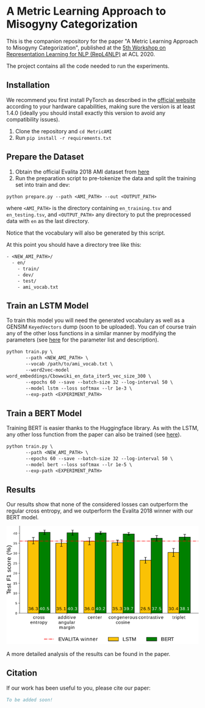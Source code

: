 # A Metric Learning Approach to Misogyny Categorization

This is the companion repository for the paper "A Metric Learning Approach to Misogyny Categorization", published at the [5th Workshop on Representation Learning for NLP (RepL4NLP)](https://sites.google.com/view/repl4nlp2020/home) at ACL 2020.

The project contains all the code needed to run the experiments.

## Installation

We recommend you first install PyTorch as described in the [official website](https://pytorch.org/) according to your hardware capabilities, making sure the version is at least 1.4.0 (ideally you should install exactly this version to avoid any compatibility issues).

1. Clone the repository and `cd MetricAMI`
2. Run `pip install -r requirements.txt`

## Prepare the Dataset

1. Obtain the official Evalita 2018 AMI dataset from [here](https://github.com/evalita2018/data/tree/master/AMI)
2. Run the preparation script to pre-tokenize the data and split the training set into train and dev:

```shell
python prepare.py --path <AMI_PATH> --out <OUTPUT_PATH>
```

where `<AMI_PATH>` is the directory containing `en_training.tsv` and `en_testing.tsv`, and `<OUTPUT_PATH>` any directory to put the preprocessed data with `en` as the last directory.

Notice that the vocabulary will also be generated by this script.

At this point you should have a directory tree like this:
```
- <NEW_AMI_PATH>/
  - en/
    - train/
    - dev/
    - test/
    - ami_vocab.txt
```

## Train an LSTM Model

To train this model you will need the generated vocabulary as well as a GENSIM `KeyedVectors` dump (soon to be uploaded).
You can of course train any of the other loss functions in a similar manner by modifying the parameters (see [here](args.py) for the parameter list and description).

```shell
python train.py \
       --path <NEW_AMI_PATH> \
       --vocab /path/to/ami_vocab.txt \
       --word2vec-model word_embeddings/Cbowwiki_en_data_iter5_vec_size_300 \
       --epochs 60 --save --batch-size 32 --log-interval 50 \
       --model lstm --loss softmax --lr 1e-3 \
       --exp-path <EXPERIMENT_PATH>
```

## Train a BERT Model

Training BERT is easier thanks to the Huggingface library.
As with the LSTM, any other loss function from the paper can also be trained (see [here](args.py)).

```shell
python train.py \
       --path <NEW_AMI_PATH> \
       --epochs 60 --save --batch-size 32 --log-interval 50 \
       --model bert --loss softmax --lr 1e-5 \
       --exp-path <EXPERIMENT_PATH>
```

## Results

Our results show that none of the considered losses can outperform the regular cross entropy, and we outperform the Evalita 2018 winner with our BERT model.

<p align="center">
  <img src="ami_results.png" width="520">
</p>

A more detailed analysis of the results can be found in the paper.

## Citation

If our work has been useful to you, please cite our paper:

```bibtex
To be added soon!
```

